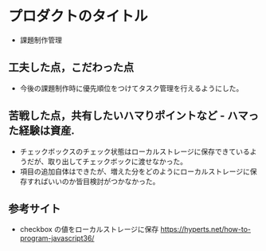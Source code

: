 # プロダクトのタイトル

- 課題制作管理

## 工夫した点，こだわった点

- 今後の課題制作時に優先順位をつけてタスク管理を行えるようにした。

## 苦戦した点，共有したいハマりポイントなど - ハマった経験は資産.

- チェックボックスのチェック状態はローカルストレージに保存できているようだが、取り出してチェックボックに渡せなかった。
- 項目の追加自体はできたが、増えた分をどのようにローカルストレージに保存すればいいのか皆目検討がつかなかった。

## 参考サイト

- checkbox の値をローカルストレージに保存
  https://hyperts.net/how-to-program-javascript36/
